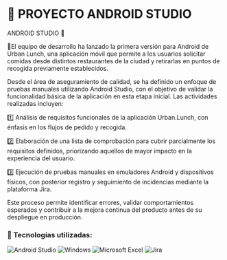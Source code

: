 # 📌 PROYECTO ANDROID STUDIO

ANDROID STUDIO 📱

🔎El equipo de desarrollo ha lanzado la primera versión para Android de Urban Lunch, una aplicación móvil que permite a los usuarios solicitar comidas desde distintos restaurantes de la ciudad y retirarlas en puntos de recogida previamente establecidos.

Desde el área de aseguramiento de calidad, se ha definido un enfoque de pruebas manuales utilizando Android Studio, con el objetivo de validar la funcionalidad básica de la aplicación en esta etapa inicial. Las actividades realizadas incluyen:

1️⃣ Análisis de requisitos funcionales de la aplicación Urban.Lunch, con énfasis en los flujos de pedido y recogida.

2️⃣ Elaboración de una lista de comprobación para cubrir parcialmente los requisitos definidos, priorizando aquellos de mayor impacto en la experiencia del usuario.

3️⃣ Ejecución de pruebas manuales en emuladores Android y dispositivos físicos, con posterior registro y seguimiento de incidencias mediante la plataforma Jira.

Este proceso permite identificar errores, validar comportamientos esperados y contribuir a la mejora continua del producto antes de su despliegue en producción.

### 🚀 Tecnologías utilizadas:

![Android Studio](https://img.shields.io/badge/Android%20Studio-3DDC84?style=flat&logo=androidstudio&logoColor=white)
![Windows](https://img.shields.io/badge/Windows-0078D6?style=for-the-badge&logo=windows&logoColor=white)
![Microsoft Excel](https://img.shields.io/badge/Microsoft_Excel-217346?style=for-the-badge&logo=microsoft-excel&logoColor=white)
![Jira](https://img.shields.io/badge/jira-%230A0FFF.svg?style=for-the-badge&logo=jira&logoColor=white)
